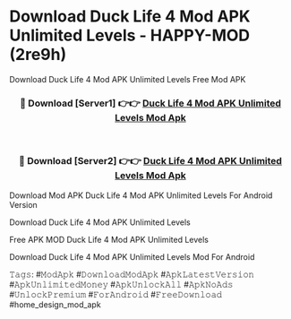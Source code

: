 # Download Duck Life 4 Mod APK Unlimited Levels - HAPPY-MOD (2re9h)
Download Duck Life 4 Mod APK Unlimited Levels Free Mod APK

<div align="center">
<h3>🔴 Download [Server1] 👉👉 <a href="https://apkcomod.com?title=Duck_Life_4_Mod_APK_Unlimited_Levels">Duck Life 4 Mod APK Unlimited Levels Mod Apk</a></h3><br>

<h3>🔴 Download [Server2] 👉👉 <a href="https://apkcomod.com?title=Duck_Life_4_Mod_APK_Unlimited_Levels">Duck Life 4 Mod APK Unlimited Levels Mod Apk</a></h3>
</div>


Download Mod APK Duck Life 4 Mod APK Unlimited Levels For Android Version

Download Duck Life 4 Mod APK Unlimited Levels 

Free APK MOD Duck Life 4 Mod APK Unlimited Levels 

Download Duck Life 4 Mod APK Unlimited Levels Mod For Android

𝚃𝚊𝚐𝚜: #𝙼𝚘𝚍𝙰𝚙𝚔 #𝙳𝚘𝚠𝚗𝚕𝚘𝚊𝚍𝙼𝚘𝚍𝙰𝚙𝚔 #𝙰𝚙𝚔𝙻𝚊𝚝𝚎𝚜𝚝𝚅𝚎𝚛𝚜𝚒𝚘𝚗 #𝙰𝚙𝚔𝚄𝚗𝚕𝚒𝚖𝚒𝚝𝚎𝚍𝙼𝚘𝚗𝚎𝚢 #𝙰𝚙𝚔𝚄𝚗𝚕𝚘𝚌𝚔𝙰𝚕𝚕 #𝙰𝚙𝚔𝙽𝚘𝙰𝚍𝚜 #𝚄𝚗𝚕𝚘𝚌𝚔𝙿𝚛𝚎𝚖𝚒𝚞𝚖 #𝙵𝚘𝚛𝙰𝚗𝚍𝚛𝚘𝚒𝚍 #𝙵𝚛𝚎𝚎𝙳𝚘𝚠𝚗𝚕𝚘𝚊𝚍 #home_design_mod_apk
